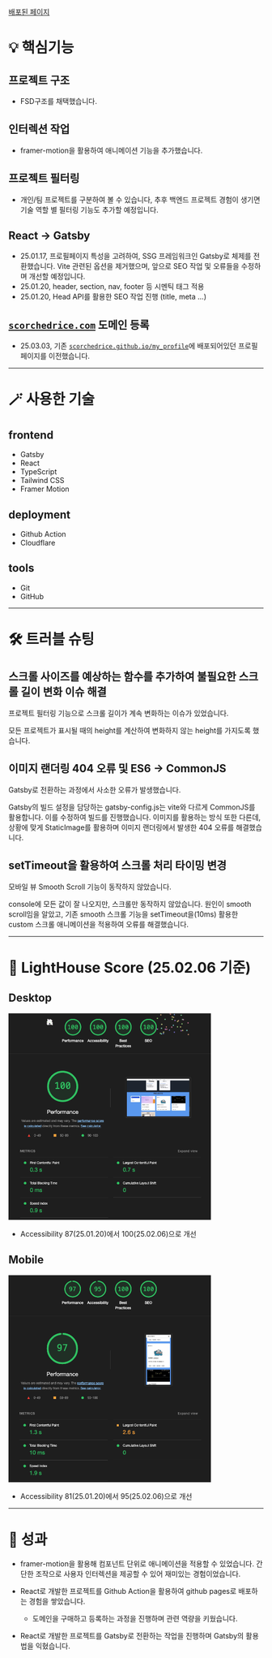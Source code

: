 [배포된 페이지](https://scorchedrice.github.io/my_profile)

# 💡 핵심기능
## 프로젝트 구조
- FSD구조를 채택했습니다.

## 인터렉션 작업
- framer-motion을 활용하여 애니메이션 기능을 추가했습니다.

## 프로젝트 필터링
- 개인/팀 프로젝트를 구분하여 볼 수 있습니다, 추후 백엔드 프로젝트 경험이 생기면 기술 역할 별 필터링 기능도 추가할 예정입니다.

## React → Gatsby
- 25.01.17, 프로필페이지 특성을 고려하여, SSG 프레임워크인 Gatsby로 체제를 전환했습니다. Vite 관련된 옵션을 제거했으며, 앞으로 SEO 작업 및 오류들을 수정하며 개선할 예정입니다.
- 25.01.20, header, section, nav, footer 등 시멘틱 태그 적용
- 25.01.20, Head API를 활용한 SEO 작업 진행 (title, meta ...)

## [`scorchedrice.com`](https://scorchedrice.com) 도메인 등록
- 25.03.03, 기존 [`scorchedrice.github.io/my_profile`](https://scorchedrice.github.io/my_profile)에 배포되어있던 프로필 페이지를 이전했습니다.

---

# 🪄 사용한 기술
## frontend
- Gatsby
- React
- TypeScript
- Tailwind CSS
- Framer Motion
## deployment
- Github Action
- Cloudflare
## tools
- Git
- GitHub

---

# 🛠️ 트러블 슈팅
## 스크롤 사이즈를 예상하는 함수를 추가하여 불필요한 스크롤 길이 변화 이슈 해결

프로젝트 필터링 기능으로 스크롤 길이가 계속 변화하는 이슈가 있었습니다.

모든 프로젝트가 표시될 때의 height를 계산하여 변화하지 않는 height를 가지도록 했습니다.

## 이미지 랜더링 404 오류 및 ES6 → CommonJS

Gatsby로 전환하는 과정에서 사소한 오류가 발생했습니다.

Gatsby의 빌드 설정을 담당하는 gatsby-config.js는 vite와 다르게 CommonJS를 활용합니다. 이를 수정하여 빌드를 진행했습니다. 이미지를 활용하는 방식 또한 다른데, 상황에 맞게 StaticImage를 활용하며 이미지 랜더링에서 발생한 404 오류를 해결했습니다.

## setTimeout을 활용하여 스크롤 처리 타이밍 변경

모바일 뷰 Smooth Scroll 기능이 동작하지 않았습니다.

console에 모든 값이 잘 나오지만, 스크롤만 동작하지 않았습니다. 원인이 smooth scroll임을 알았고, 기존 smooth 스크롤 기능을 setTimeout을(10ms) 활용한 custom 스크롤 애니메이션을 적용하여 오류를 해결했습니다.

---

# 🚀 LightHouse Score (25.02.06 기준)

## Desktop
<img src="./lightHouseScore/250206/profile_desktop_lighthouse.png" alt="desktop_lighthouse" width="400px">

- Accessibility 87(25.01.20)에서 100(25.02.06)으로 개선

## Mobile
<img src="./lightHouseScore/250206/profile_mobile_lighthouse.png" alt="mobile_lighthouse" width="400px">

- Accessibility 81(25.01.20)에서 95(25.02.06)으로 개선

---

# 🎯 성과
- framer-motion을 활용해 컴포넌트 단위로 애니메이션을 적용할 수 있었습니다. 간단한 조작으로 사용자 인터렉션을 제공할 수 있어 재미있는 경험이었습니다.

- React로 개발한 프로젝트를 Github Action을 활용하여 github pages로 배포하는 경험을 쌓았습니다.
  - 도메인을 구매하고 등록하는 과정을 진행하며 관련 역량을 키웠습니다.

- React로 개발한 프로젝트를 Gatsby로 전환하는 작업을 진행하며 Gatsby의 활용법을 익혔습니다.
